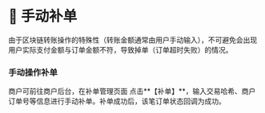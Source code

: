 # 🚩 手动补单

由于区块链转账操作的特殊性（转账金额通常由用户手动输入），不可避免会出现用户实际支付金额与订单金额不符，导致掉单（订单超时失败）的情况。

### 手动操作补单

商户可前往商户后台，在补单管理页面 点击**【补单】**，输入交易哈希、商户订单号等信息进行手动补单。补单成功后，该笔订单状态回调为成功。
